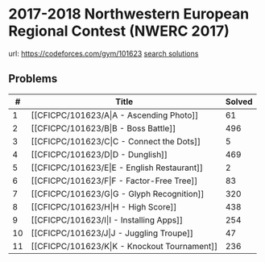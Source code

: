 # 2017-2018 Northwestern European Regional Contest (NWERC 2017)

url: https://codeforces.com/gym/101623
[search solutions](https://www.google.com/search?q=Solution+OR+題解+2017-2018+Northwestern+European+Regional+Contest+(NWERC+2017))

## Problems

| # | Title | Solved |
| --- | --- | --- |
|1|[[CFICPC/101623/A\|A - Ascending Photo]]|61|
|2|[[CFICPC/101623/B\|B - Boss Battle]]|496|
|3|[[CFICPC/101623/C\|C - Connect the Dots]]|5|
|4|[[CFICPC/101623/D\|D - Dunglish]]|469|
|5|[[CFICPC/101623/E\|E - English Restaurant]]|2|
|6|[[CFICPC/101623/F\|F - Factor-Free Tree]]|83|
|7|[[CFICPC/101623/G\|G - Glyph Recognition]]|320|
|8|[[CFICPC/101623/H\|H - High Score]]|438|
|9|[[CFICPC/101623/I\|I - Installing Apps]]|254|
|10|[[CFICPC/101623/J\|J - Juggling Troupe]]|47|
|11|[[CFICPC/101623/K\|K - Knockout Tournament]]|236|
